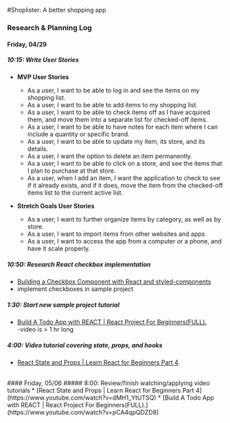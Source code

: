 #Shoplister: A better shopping app
### Research & Planning Log
#### Friday, 04/29  
##### 10:15: Write User Stories
* **MVP User Stories**  
 	* As a user, I want to be able to log in and see the items on my shopping list.
 	* As a user, I want to be able to add items to my shopping list.
 	* As a user, I want to be able to check items off as I have acquired them, and move them into a separate list for checked-off items.
 	* As a user, I want to be able to have notes for each item where I can include a quantity or specific brand.
 	* As a user, I want to be able to update my item, its store, and its details.
 	* As a user, I want the option to delete an item permanently.
 	* As a user, I want to be able to click on a store, and see the items that I plan to purchase at that store.
 	* As a user, when I add an item, I want the application to check to see if it already exists, and if it does, move the item from the checked-off items list to the current active list.  

* **Stretch Goals User Stories**  
 	* As a user, I want to further organize items by category, as well as by store.
 	* As a user, I want to import items from other websites and apps.
 	* As a user, I want to access the app from a computer or a phone, and have it scale properly.  

##### 10:50: Research React checkbox implementation
* [Building a Checkbox Component with React and styled-components](href="https://medium.com/@colebemis/building-a-checkbox-component-with-react-and-styled-components-8d3aa1d826dd)
* implement checkboxes in sample project

##### 1:30: Start new sample project tutorial
* [Build A Todo App with REACT | React Project For Beginners(FULL).](https://www.youtube.com/watch?v=pCA4qpQDZD8)  
-video is > 1 hr long

##### 4:00: Video tutorial covering state, props, and hooks
* [React State and Props | Learn React for Beginners Part 4](https://www.youtube.com/watch?v=dMH1_YtUTSQ).  

<br />
#### Friday, 05/06
##### 8:00: Review/finish watching/applying video tutorials
* [React State and Props | Learn React for Beginners Part 4](https://www.youtube.com/watch?v=dMH1_YtUTSQ)
* [Build A Todo App with REACT | React Project For Beginners(FULL).](https://www.youtube.com/watch?v=pCA4qpQDZD8) 